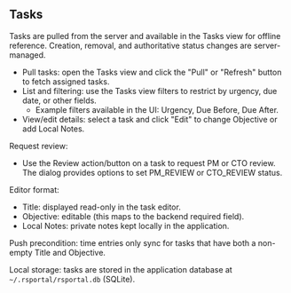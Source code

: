 ## Tasks

Tasks are pulled from the server and available in the Tasks view for offline reference. Creation,
removal, and authoritative status changes are server-managed.

- Pull tasks: open the Tasks view and click the "Pull" or "Refresh" button to fetch assigned tasks.
- List and filtering: use the Tasks view filters to restrict by urgency, due date, or other fields.
  - Example filters available in the UI: Urgency, Due Before, Due After.
- View/edit details: select a task and click "Edit" to change Objective or add Local Notes.

Request review:
- Use the Review action/button on a task to request PM or CTO review. The dialog provides options
  to set PM_REVIEW or CTO_REVIEW status.

Editor format:
- Title: displayed read-only in the task editor.
- Objective: editable (this maps to the backend required field).
- Local Notes: private notes kept locally in the application.

Push precondition: time entries only sync for tasks that have both a non-empty Title and Objective.

Local storage: tasks are stored in the application database at `~/.rsportal/rsportal.db` (SQLite).

